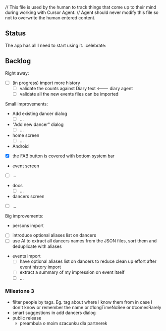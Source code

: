 // This file is used by the human to track things that come up to their mind during working with Cursor Agent.
// Agent should never modify this file so not to overwrite the human entered content.

## Status
The app has all I need to start using it. :celebrate:

## Backlog

Right away:
- [ ] (in progress) import more history
  - [ ] validate the counts against Diary text  <--- diary agent
  - [ ] validate all the new events files can be imported

Small improvements:
- Add existing dancer dialog
  - [ ] ...
- "Add new dancer" dialog
  - [ ] ...
- home screen
  - [ ] ...
-  Android
  - [x] the FAB button is covered with bottom system bar
-  event screen
  - [ ] ...
- docs
  - [ ] ...
-  dancers screen
  - [ ] ...

  Big improvements:
  - persons import
  - [ ] introduce optional aliases list on dancers
  - [ ] use AI to extract all dancers names from the JSON files, sort them and deduplicate with aliases
- events import
  - [ ] have optional aliases list on dancers to reduce clean up effort after event history import
  - [ ] extract a summary of my impression on event itself
  - [ ] ...

### Milestone 3
- filter people by tags. Eg. tag about where I know them from in case I don't know or remember the name or #longTimeNoSee or #comesRarely
- smart suggestions in add dancers dialog
- public release
  - preambula o moim szacunku dla partnerek

